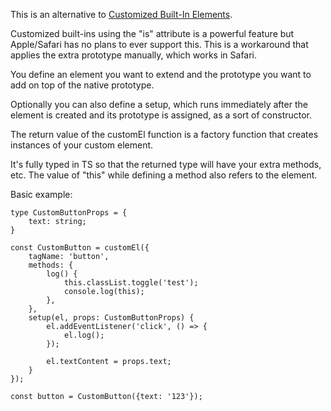This is an alternative to [Customized Built-In Elements](https://developer.mozilla.org/en-US/docs/Web/HTML/Reference/Global_attributes/is).

Customized built-ins using the "is" attribute is a powerful feature but Apple/Safari has no plans to ever support this. This is a workaround that applies the extra prototype manually, which works in Safari.

You define an element you want to extend and the prototype you want to add on top of the native prototype.

Optionally you can also define a setup, which runs immediately after the element is created and its prototype is assigned, as a sort of constructor.

The return value of the customEl function is a factory function that creates instances of your custom element.

It's fully typed in TS so that the returned type will have your extra methods, etc. The value of "this" while defining a method also refers to the element.

Basic example:

```
type CustomButtonProps = {
    text: string;
}

const CustomButton = customEl({
    tagName: 'button',
    methods: {
        log() {
            this.classList.toggle('test');
            console.log(this);
        },
    },
    setup(el, props: CustomButtonProps) {
        el.addEventListener('click', () => {
            el.log();
        });
        
        el.textContent = props.text;
    }
});

const button = CustomButton({text: '123'});

```

